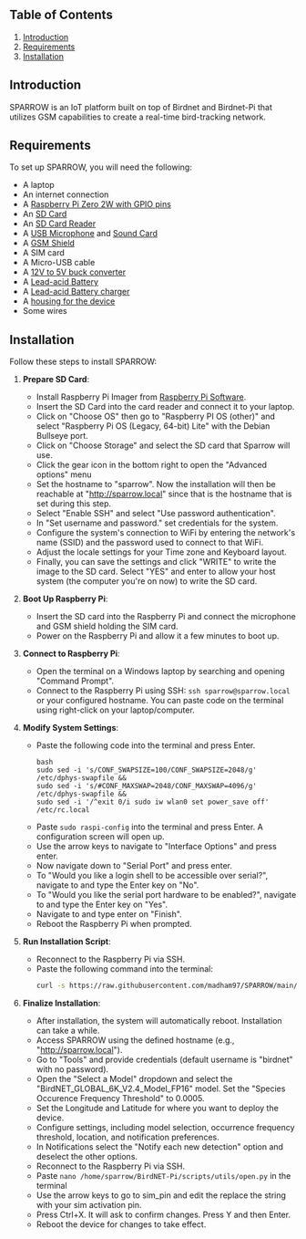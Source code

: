 ## Table of Contents
1. [Introduction](#introduction)
2. [Requirements](#requirements)
3. [Installation](#installation)

## Introduction
SPARROW is an IoT platform built on top of Birdnet and Birdnet-Pi that utilizes GSM capabilities to create a real-time bird-tracking network.

## Requirements
To set up SPARROW, you will need the following:
- A laptop
- An internet connection
- A [Raspberry Pi Zero 2W with GPIO pins](https://www.adafruit.com/product/3708)
- An [SD Card](https://www.amazon.de/-/en/SanDisk-microSDXC-Smartphones-Transmission-RescuePRO/dp/B09X7C7LL1/ref=sr_1_4?crid=124HPU4S2Y417&dib=eyJ2IjoiMSJ9.wURXrQCPkQt61NVEdL51J8-N3ECAKguycmbXs10l9bhzXNj1XZCaOlgmu5NIDdr5p3ooKJAMVxdaXbOqds0hjzWj100yHkivPlvi_X_is5ism5ep3ljsl7FYql8KvTWaeeUiMN_T632gZ_pDxxhfkgbQDc6DyJwO5MRH60Giadz6LGTQdykomu62XGNdrYGSqLY08ZoFQw3Wst4ZuUZcx38zIdM6GFlFDvtwmpPi6ag.cxc0erMTjSP1LYD_LT7uXGWM4qQHO5BGBiZb1hnvBcY&dib_tag=se&keywords=sd+card&qid=1711890390&sprefix=sd+ca%2Caps%2C169&sr=8-4)
- An [SD Card Reader](https://www.amazon.de/-/en/UGREEN-Reader-Adaptor-RS-MMC-Micro/dp/B01EFPX9XA/ref=sr_1_3?crid=3V5EA6XS8ACP3&dib=eyJ2IjoiMSJ9.MDfZdife2W7wlSEfvIsibhD4US3kMJsZxQCBrx6nTkP2H_EEaN9Ezp6koMOoV3Y76c5jjoFDC36xA-YByqzqKyURihmAXhpACM2fvXgdeoQedtwLvvYGpQyeJV_4yhOJYyi8J-E6OTOw2nheyPLLAaICzx1K__ioC79IMWAlRkJ28LjGOv8hvt9Y7_Z20ooErI8iZuKQmL5lDUIPA_ZNJ1a0nVBINoTYRnZc1uWeSQ0.Go3x4CpVpko6G495aVlRXzbptUcJsrYFFo90VFIOulQ&dib_tag=se&keywords=sd+card+reader+ugreen&qid=1711890472&sprefix=sd+card+reader+ugreen%2Caps%2C82&sr=8-3)
- A [USB Microphone](https://www.amazon.de/-/en/Microphone-Omnidirectional-Transformation-Windscreen-Conferencing/dp/B07SHSHW6H/ref=sr_1_9?crid=1CSGJT897IXGN&dib=eyJ2IjoiMSJ9.oCb1QrQ94nPg9bzlTRX15_VIMEE9fvXmQ2OQVWpHMOXWkCobmgE5hUH-V460AY1NCHEqLpcEXvOqq9OKVso8uZDQUVqkJz5KVqcRP3giQ1W0K3Lu9YCPflYkU16WGthXjjLHfT2sYkImObK55817qj8C5tLboJOAB9qpQ5UxE8_niyasMl_BlS5QEa3GQEMcFxgT4OgvPo8PtPoiQP1yHvRmxSe4MxDF6UTvIHxqt2GECeiyVOTA8XSQQ6GkLKErAKfLbxJs8gueP4Ni8SCGVIO465bdWjxuf6fNGrh-1jc.-nlcn5_32-7OXBoVlE2DeMw22bJOmnLrvbC_E2BQcc8&dib_tag=se&keywords=lav+mic&qid=1711890525&sprefix=lav+mic%2Caps%2C85&sr=8-9) and [Sound Card](https://www.amazon.de/-/en/UGREEN-Adapter-Computer-Speaker-Microphone/dp/B08Y8CZB2S/ref=sr_1_4?crid=I7CPT3FHMMWP&dib=eyJ2IjoiMSJ9.XxgZgGXFZTkBWZtZJmOj98yL4LApSU93x7VVjNmDQgw_sLJFfzEN4yPyErt02T5zQR_8Y3rZYtsAefh2F3qAkv7TdMM26MH2JcPdijGGQGYbwzeG_aRLaeGxb1REXlofi_-2XnFtvMKu39F5e7o1TGSPAAXkTZzXWGaoxeECWJ-mBD7JaAIyY7OWEikbBhgsBYZO84gCZL6ZmhbQuh_-NzSHYEVFcB4dkWrqL2-SlYI.tggIZ-gfYsZVIQOBToh9B5Pz2oiplt93if96rLo_nFw&dib_tag=se&keywords=ugreen+sound+card&qid=1711890567&sprefix=ugreen+sound+card%2Caps%2C84&sr=8-4)
- A [GSM Shield](https://www.amazon.de/-/en/GSM-GPRS-GNSS-HAT-Consumption/dp/B076CPX4NN/ref=sr_1_1?crid=1U9E9WKISQQ12&dib=eyJ2IjoiMSJ9.llc-fWmdswjTD0kQRWAT6L3Exq23RTbCfDnY3luVpwBS91mD2TJXXjUhN3mC7l2Yrqg04ZrpWLq9GepQG9BUQMUT-xW9GocveRO8IQIEFd-4RbU5f1j4qo2qH_CGbLan526Zj0JoF60yEWVSW5BDvrn5yWQaxL_fhECtfTZuTy58s6RMqMYU2ZHKtPXqnTS0fCLEh2n9gpQEQxkpn6sHnfto9NXRIH_FDpcd5t6yP8g.rt7B_nRt5m5k3cPHFzGBuvUMJqmQp-gy42Ei-22G1eg&dib_tag=se&keywords=gsm+shield+waveshare&qid=1711890628&sprefix=gsm+shield+waveshare%2Caps%2C72&sr=8-1)
- A SIM card
- A Micro-USB cable
- A [12V to 5V buck converter](https://www.amazon.de/-/en/Hailege-Module-Step-Down-Supply-Converter/dp/B07XFMMY1F/ref=sr_1_3?crid=2WU92RCX5ZL68&keywords=Hailege+12v+to+5v+converter&qid=1699626009&sprefix=hailege+12v+to+5v+converter%2Caps%2C158&sr=8-3)
- A [Lead-acid Battery](https://www.amazon.de/dp/B095PBF23S/ref=sspa_dk_detail_1?pd_rd_i=B07NLBVJ82&pd_rd_w=TgEZe&content-id=amzn1.sym.253e17e0-2d18-40b0-a06d-d45df1ec6e48&pf_rd_p=253e17e0-2d18-40b0-a06d-d45df1ec6e48&pf_rd_r=3GNZ9V1ZPD0FJA05T0N5&pd_rd_wg=7PWR3&pd_rd_r=813cf7a9-e997-407a-be9c-a45b6340c682&s=diy&sp_csd=d2lkZ2V0TmFtZT1zcF9kZXRhaWwy&th=1)
- A [Lead-acid Battery charger](https://www.amazon.de/-/en/Trickle-Charger-Motorcycle-Vehicles-Charging/dp/B0BJVSFH2S/ref=sr_1_8?crid=3GBI1LTYU0VIY&keywords=lead%2Bacid%2Bbattery%2Bcharger%2B2A&qid=1699623775&sprefix=lead%2Bacid%2Bbattery%2Bcharger%2B2a%2Caps%2C120&sr=8-8&th=1)
- A [housing for the device](https://www.amazon.de/-/en/LogiLink-LPS223-Weatherproof-Electronic-Protection/dp/B01M00D8GP/ref=sr_1_6?crid=3M8R8937U74LK&keywords=weatherproof%2Bbox&qid=1699625237&sprefix=weatherproof%2Bbox%2Caps%2C92&sr=8-6&th=1)
- Some wires

## Installation
Follow these steps to install SPARROW:

1. **Prepare SD Card**:
   - Install Raspberry Pi Imager from [Raspberry Pi Software](https://www.raspberrypi.com/software/).
   - Insert the SD Card into the card reader and connect it to your laptop.
   - Click on "Choose OS" then go to "Raspberry PI OS (other)" and select "Raspberry Pi OS (Legacy, 64-bit) Lite" with the Debian Bullseye port.
   - Click on "Choose Storage" and select the SD card that Sparrow will use.
   - Click the gear icon in the bottom right to open the "Advanced options" menu
   - Set the hostname to "sparrow". Now the installation will then be reachable at "http://sparrow.local" since that is the hostname that is set during this step.
   - Select "Enable SSH" and select "Use password authentication".
   - In "Set username and password." set credentials for the system.
   - Configure the system's connection to WiFi by entering the network's name (SSID) and the password used to connect to that WiFi.
   - Adjust the locale settings for your Time zone and Keyboard layout.
   - Finally, you can save the settings and click "WRITE" to write the image to the SD card. Select "YES" and enter to allow your host system (the computer you're on now) to write the SD card.

2. **Boot Up Raspberry Pi**:
   - Insert the SD card into the Raspberry Pi and connect the microphone and GSM shield holding the SIM card.
   - Power on the Raspberry Pi and allow it a few minutes to boot up.

3. **Connect to Raspberry Pi**:
   - Open the terminal on a Windows laptop by searching and opening "Command Prompt".
   - Connect to the Raspberry Pi using SSH: `ssh sparrow@sparrow.local` or your configured hostname. You can paste code on the terminal using right-click on your laptop/computer.

4. **Modify System Settings**:
   - Paste the following code into the terminal and press Enter.
     ```
     bash
     sudo sed -i 's/CONF_SWAPSIZE=100/CONF_SWAPSIZE=2048/g' /etc/dphys-swapfile &&
     sudo sed -i 's/#CONF_MAXSWAP=2048/CONF_MAXSWAP=4096/g' /etc/dphys-swapfile &&
     sudo sed -i '/^exit 0/i sudo iw wlan0 set power_save off' /etc/rc.local
     ```
   - Paste `sudo raspi-config` into the terminal and press Enter. A configuration screen will open up.
   - Use the arrow keys to navigate to "Interface Options" and press enter.
   - Now navigate down to "Serial Port" and press enter.
   - To "Would you like a login shell to be accessible over serial?", navigate to and type the Enter key on "No".
   - To  "Would you like the serial port hardware to be enabled?", navigate to and type the Enter key on "Yes".
   - Navigate to and type enter on "Finish".
   - Reboot the Raspberry Pi when prompted.

5. **Run Installation Script**:
   - Reconnect to the Raspberry Pi via SSH.
   - Paste the following command into the terminal:
     ```bash
     curl -s https://raw.githubusercontent.com/madham97/SPARROW/main/newinstaller.sh | bash
     ```

6. **Finalize Installation**:
   - After installation, the system will automatically reboot. Installation can take a while.
   - Access SPARROW using the defined hostname (e.g., "http://sparrow.local").
   - Go to "Tools" and provide credentials (default username is "birdnet" with no password).
   - Open the "Select a Model" dropdown and select the "BirdNET_GLOBAL_6K_V2.4_Model_FP16" model. Set the "Species Occurence Frequency Threshold" to 0.0005.
   - Set the Longitude and Latitude for where you want to deploy the device.
   - Configure settings, including model selection, occurrence frequency threshold, location, and notification preferences.
   - In Notifications select the "Notify each new detection" option and deselect the other options.
   - Reconnect to the Raspberry Pi via SSH.
   - Paste `nano /home/sparrow/BirdNET-Pi/scripts/utils/open.py` in the terminal
   - Use the arrow keys to go to sim_pin and edit the replace the string with your sim activation pin.
   - Press Ctrl+X. It will ask to confirm changes. Press Y and then Enter.
   - Reboot the device for changes to take effect.
